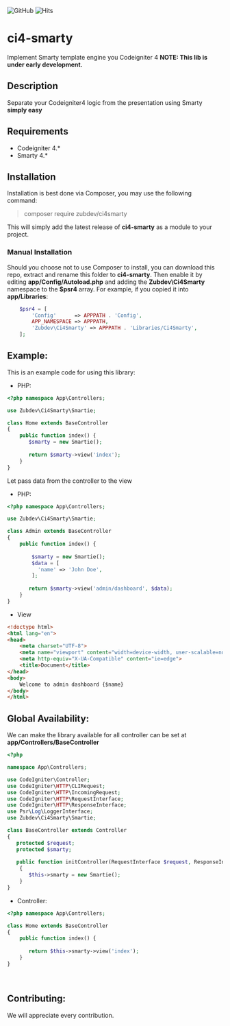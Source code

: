 ![GitHub](https://img.shields.io/github/license/irsyadulibad/ci4-datatables)
![Hits](https://hits.seeyoufarm.com/api/count/incr/badge.svg?url=seunex17/ci4-smarty)

# ci4-smarty
Implement Smarty template engine you Codeigniter 4
**NOTE: This lib is under early development.**

## Description
Separate your Codeigniter4 logic from the presentation using Smarty **simply easy**


## Requirements
* Codeigniter 4.*
* Smarty 4.*

## Installation
Installation is best done via Composer, you may use the following command:

  > composer require zubdev/ci4smarty

This will simply add the latest release of **ci4-smarty** as a module to your project.


### Manual Installation

Should you choose not to use Composer to install, you can download this repo, extract and rename this folder to **ci4-smarty**. 
Then enable it by editing **app/Config/Autoload.php** and adding the **Zubdev\Ci4Smarty**
namespace to the **$psr4** array. For example, if you copied it into **app/Libraries**:
```php
    $psr4 = [
        'Config'      => APPPATH . 'Config',
        APP_NAMESPACE => APPPATH,
        'Zubdev\Ci4Smarty' => APPPATH . 'Libraries/Ci4Smarty',
    ];
```


## Example:
This is an example code for using this library:
* PHP:
```php
<?php namespace App\Controllers;

use Zubdev\Ci4Smarty\Smartie;

class Home extends BaseController
{
	public function index() {
	   $smarty = new Smartie();
		
	   return $smarty->view('index');
	}
}
```

Let pass data from the controller to the view
* PHP:
```php
<?php namespace App\Controllers;

use Zubdev\Ci4Smarty\Smartie;

class Admin extends BaseController
{
	public function index() {
	
	    $smarty = new Smartie();
	    $data = [
	      'name' => 'John Doe',
	    ];
		
	   return $smarty->view('admin/dashboard', $data);
	}
}
```

* View
```html
<!doctype html>
<html lang="en">
<head>
	<meta charset="UTF-8">
	<meta name="viewport" content="width=device-width, user-scalable=no, initial-scale=1.0, maximum-scale=1.0, minimum-scale=1.0">
	<meta http-equiv="X-UA-Compatible" content="ie=edge">
	<title>Document</title>
</head>
<body>
	Welcome to admin dashboard {$name}
</body>
</html>

```


## Global Availability:

We can make the library available for all controller can be set at **app/Controllers/BaseController**
```php
<?php

namespace App\Controllers;

use CodeIgniter\Controller;
use CodeIgniter\HTTP\CLIRequest;
use CodeIgniter\HTTP\IncomingRequest;
use CodeIgniter\HTTP\RequestInterface;
use CodeIgniter\HTTP\ResponseInterface;
use Psr\Log\LoggerInterface;
use Zubdev\Ci4Smarty\Smartie;

class BaseController extends Controller
{
   protected $request;
   protected $smarty;
   
   public function initController(RequestInterface $request, ResponseInterface $response, LoggerInterface $logger)
    {
       $this->smarty = new Smartie();
    }
}
```


* Controller:
```php
<?php namespace App\Controllers;

class Home extends BaseController
{
	public function index() {
		
	   return $this->smarty->view('index');
	}
}
```

<br />

## Contributing:
We will appreciate every contribution.
